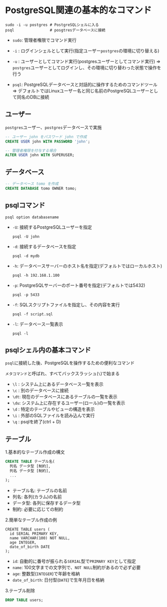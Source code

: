 # PostgreSQL関連の基本的なコマンド

```
sudo -i -u postgres # PostgreSQLシェルに入る
psql                # posgtresデータベースに接続
```
- `sudo`: 管理者権限でコマンド実行
- `-i`  : ログインシェルとして実行(指定ユーザー`postgres`の環境に切り替える)
- `-u`  : ユーザーとしてコマンド実行(postgresユーザーとしてコマンド実行)
=> `postgres`ユーザーとしてログインし、その環境に切り替わった状態で操作を行う

- `psql`: PostgreSQLデータベースと対話的に操作するためのコマンドツール
=> デフォルトではLinuxユーザー名と同じ名前のPostgreSQLユーザーとして同名のDBに接続

## ユーザー
`postgres`ユーザー、`postgres`データベースで実施

```sql
-- ユーザー john をパスワード john で作成
CREATE USER john WITH PASSWORD 'john';

-- 管理者権限を付与する場合
ALTER USER john WITH SUPERUSER;
```

## データベース
```sql
-- データベース tomo を作成
CREATE DATABASE tomo OWNER tomo;
```

## psqlコマンド
```
psql option databasename
```
- `-U`: 接続するPostgreSQLユーザーを指定
  ```
  psql -U john
  ```

- `-d`: 接続するデータベースを指定
  ```
  psql -d mydb
  ```

- `-h`: データベースサーバーのホスト名を指定(デフォルトではローカルホスト)
  ```
  psql -h 192.168.1.100
  ```

- `-p`: PostgreSQLサーバーのポート番号を指定(デフォルトでは5432)
  ```
  psql -p 5433
  ```

- `-f`: SQLスクリプトファイルを指定し、その内容を実行
  ```
  psql -f script.sql
  ```

- `-l`: データベース一覧表示
  ```
  psql -l
  ```

## psqlシェル内の基本コマンド
`psql`に接続した後、PostgreSQLを操作するための便利なコマンド

`メタコマンド`と呼ばれ、すべてバックスラッシュ(`\`)で始まる

- `\l` : システム上にあるデータベース一覧を表示
- `\c` : 別のデータベースに接続
- `\dt`: 現在のデータベースにあるテーブルの一覧を表示
- `\du`: システム上に存在するユーザー(ロール)の一覧を表示
- `\d` : 特定のテーブルやビューの構造を表示
- `\i` : 外部のSQLファイルを読み込んで実行
- `\q` : psqlを終了(ctrl + D)

## テーブル
1.基本的なテーブル作成の構文
```sql
CREATE TABLE テーブル名(
  列名 データ型 [制約],
  列名 データ型 [制約],
  ...
);
```
- テーブル名: テーブルの名前
- 列名: 各列(カラム)の名前
- データ型: 各列に保存するデータ型
- 制約: 必要に応じての制約

2.簡単なテーブル作成の例
```
CREATE TABLE users (
  id SERIAL PRIMARY KEY,
  name VARCHAR(100) NOT NULL,
  age INTEGER,
  date_of_birth DATE
);
```
- `id`: 自動的に番号が振られる`SERIAL`型で`PRIMARY KEY`として指定
- `name`: 100文字までの文字列で、`NOT NULL`制約があるので必ず必要
- `age`: 整数型(`INTEGER`)で年齢を格納
- `date_of_birth`: 日付型(`DATE`)で生年月日を格納

3.テーブル削除
```sql
DROP TABLE users;
```


